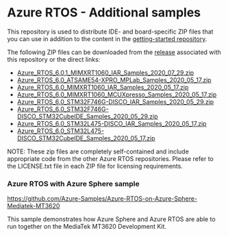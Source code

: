 # Azure RTOS - Additional samples

This repository is used to distribute IDE- and board-specific ZIP files
that you can use in addition to the content in the [getting-started
repository](https://github.com/azure-rtos/getting-started).

The following ZIP files can be downloaded from the [release](https://github.com/azure-rtos/samples/releases) associated with this repository or the direct links:

* [Azure_RTOS_6.0,1_MIMXRT1060_IAR_Samples_2020_07_29.zip](https://github.com/azure-rtos/samples/releases/download/v6.0.1_rel/Azure_RTOS_6.0,1_MIMXRT1060_IAR_Samples_2020_07_29.zip)
* [Azure_RTOS_6.0_ATSAME54-XPRO_MPLab_Samples_2020_05_17.zip](https://github.com/azure-rtos/samples/releases/download/v6.0_rel/Azure_RTOS_6.0_ATSAME54-XPRO_MPLab_Samples_2020_05_17.zip)
* [Azure_RTOS_6.0_MIMXRT1060_IAR_Samples_2020_05_17.zip](https://github.com/azure-rtos/samples/releases/download/v6.0_rel/Azure_RTOS_6.0_MIMXRT1060_IAR_Samples_2020_05_17.zip)
* [Azure_RTOS_6.0_MIMXRT1060_MCUXpresso_Samples_2020_05_17.zip](https://github.com/azure-rtos/samples/releases/download/v6.0_rel/Azure_RTOS_6.0_MIMXRT1060_MCUXpresso_Samples_2020_05_17.zip)
* [Azure_RTOS_6.0_STM32F746G-DISCO_IAR_Samples_2020_05_29.zip](https://github.com/azure-rtos/samples/releases/download/v6.0_rel/Azure_RTOS_6.0_STM32F746G-DISCO_IAR_Samples_2020_05_29.zip)
* [Azure_RTOS_6.0_STM32F746G-DISCO_STM32CubeIDE_Samples_2020_05_29.zip](https://github.com/azure-rtos/samples/releases/download/v6.0_rel/Azure_RTOS_6.0_STM32F746G-DISCO_STM32CubeIDE_Samples_2020_05_29.zip)
* [Azure_RTOS_6.0_STM32L475-DISCO_IAR_Samples_2020_05_17.zip](https://github.com/azure-rtos/samples/releases/download/v6.0_rel/Azure_RTOS_6.0_STM32L475-DISCO_IAR_Samples_2020_05_17.zip)
* [Azure_RTOS_6.0_STM32L475-DISCO_STM32CubeIDE_Samples_2020_05_17.zip](https://github.com/azure-rtos/samples/releases/download/v6.0_rel/Azure_RTOS_6.0_STM32L475-DISCO_STM32CubeIDE_Samples_2020_05_17.zip)

NOTE: These zip files are completely self-contained and include appropriate
code from the other Azure RTOS repositories. Please refer to the LICENSE.txt file
in each ZIP file for licensing requirements.

### Azure RTOS with Azure Sphere sample

https://github.com/Azure-Samples/Azure-RTOS-on-Azure-Sphere-Mediatek-MT3620

This sample demonstrates how Azure Sphere and Azure RTOS are able to run together on the MediaTek MT3620 Development Kit.
